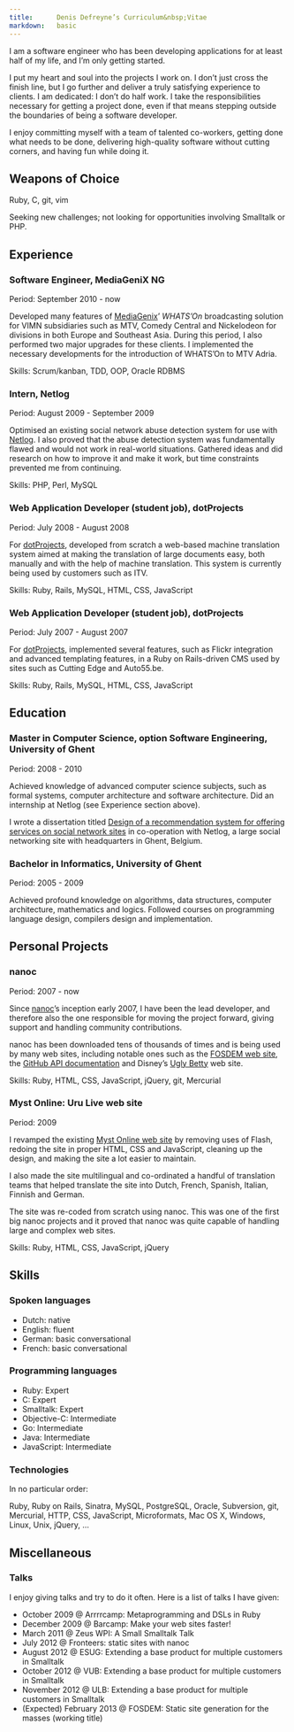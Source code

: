 ```yaml
---
title:      Denis Defreyne’s Curriculum&nbsp;Vitae
markdown:   basic
---
```


I am a software engineer who has been developing applications for at least half of my life, and I’m only getting started.

I put my heart and soul into the projects I work on. I don’t just cross the finish line, but I go further and deliver a truly satisfying experience to clients. I am dedicated: I don’t do half work. I take the responsibilities necessary for getting a project done, even if that means stepping outside the boundaries of being a software developer.

I enjoy committing myself with a team of talented co-workers, getting done what needs to be done, delivering high-quality software without cutting corners, and having fun while doing it.

Weapons of Choice
-----------------

Ruby, C, git, vim

Seeking new challenges; not looking for opportunities involving Smalltalk or PHP.

Experience
----------

### Software Engineer, MediaGeniX NG

Period: September 2010 - now

Developed many features of [MediaGenix](http://mediagenix.tv)’ _WHATS’On_ broadcasting solution for VIMN subsidiaries such as MTV, Comedy Central and Nickelodeon for divisions in both Europe and Southeast Asia. During this period, I also performed two major upgrades for these clients. I implemented the necessary developments for the introduction of WHATS’On to MTV Adria.

Skills: Scrum/kanban, TDD, OOP, Oracle RDBMS

### Intern, Netlog

Period: August 2009 - September 2009

Optimised an existing social network abuse detection system for use with [Netlog](http://netlog.com/). I also proved that the abuse detection system was fundamentally flawed and would not work in real-world situations. Gathered ideas and did research on how to improve it and make it work, but time constraints prevented me from continuing.

Skills: PHP, Perl, MySQL

### Web Application Developer (student job), dotProjects

Period: July 2008 - August 2008

For [dotProjects](http://dotprojects.be/), developed from scratch a web-based machine translation system aimed at making the translation of large documents easy, both manually and with the help of machine translation. This system is currently being used by customers such as ITV.

Skills: Ruby, Rails, MySQL, HTML, CSS, JavaScript

### Web Application Developer (student job), dotProjects

Period: July 2007 - August 2007

For [dotProjects](http://dotprojects.be/), implemented several features, such as Flickr integration and advanced templating features, in a Ruby on Rails-driven CMS used by sites such as Cutting Edge and Auto55.be.

Skills: Ruby, Rails, MySQL, HTML, CSS, JavaScript

Education
---------

### Master in Computer Science, option Software Engineering, University of Ghent

Period: 2008 - 2010

Achieved knowledge of advanced computer science subjects, such as formal systems, computer architecture and software architecture. Did an internship at Netlog (see Experience section above).

I wrote a dissertation titled [Design of a recommendation system for offering services on social network sites](http://stoneship.org/pub/thesis.pdf) in co-operation with Netlog, a large social networking site with headquarters in Ghent, Belgium.

### Bachelor in Informatics, University of Ghent

Period: 2005 - 2009

Achieved profound knowledge on algorithms, data structures, computer architecture, mathematics and logics. Followed  courses on programming language design, compilers design and implementation.

Personal Projects
-----------------

### nanoc

Period: 2007 - now

Since [nanoc](http://nanoc.ws/)’s inception early 2007, I have been the lead developer, and therefore also the one responsible for moving the project forward, giving support and handling community contributions.

nanoc has been downloaded tens of thousands of times and is being used by many web sites, including notable ones such as the [FOSDEM web site](http://fosdem.org), the [GitHub API documentation](http://developer.github.com/) and Disney’s [Ugly Betty](http://www.dadt.com/uglybetty/) web site.

Skills: Ruby, HTML, CSS, JavaScript, jQuery, git, Mercurial

### Myst Online: Uru Live web site

Period: 2009

I revamped the existing [Myst Online web site](http://mystonline.com/) by removing uses of Flash, redoing the site in proper HTML, CSS and JavaScript, cleaning up the design, and making the site a lot easier to maintain.

I also made the site multilingual and co-ordinated a handful of translation teams that helped translate the site into Dutch, French, Spanish, Italian, Finnish and German.

The site was re-coded from scratch using nanoc. This was one of the first big nanoc projects and it proved that nanoc was quite capable of handling large and complex web sites.

Skills: Ruby, HTML, CSS, JavaScript, jQuery

Skills
------

### Spoken languages

* Dutch: native
* English: fluent
* German: basic conversational
* French: basic conversational

### Programming languages

* Ruby: Expert
* C: Expert
* Smalltalk: Expert
* Objective-C: Intermediate
* Go: Intermediate
* Java: Intermediate
* JavaScript: Intermediate

### Technologies

In no particular order:

Ruby, Ruby on Rails, Sinatra, MySQL, PostgreSQL, Oracle, Subversion, git, Mercurial, HTTP, CSS, JavaScript, Microformats, Mac OS X, Windows, Linux, Unix, jQuery, …

Miscellaneous
-------------

### Talks

I enjoy giving talks and try to do it often. Here is a list of talks I have given:

* October 2009 @ Arrrrcamp: Metaprogramming and DSLs in Ruby
* December 2009 @ Barcamp: Make your web sites faster!
* March 2011 @ Zeus WPI: A Small Smalltalk Talk
* July 2012 @ Fronteers: static sites with nanoc
* August 2012 @ ESUG: Extending a base product for multiple customers in Smalltalk
* October 2012 @ VUB: Extending a base product for multiple customers in Smalltalk
* November 2012 @ ULB: Extending a base product for multiple customers in Smalltalk
* (Expected) February 2013 @ FOSDEM: Static site generation for the masses (working title)
